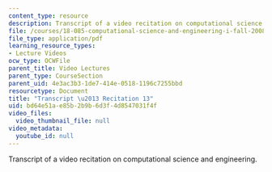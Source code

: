 ```yaml
---
content_type: resource
description: Transcript of a video recitation on computational science and engineering.
file: /courses/18-085-computational-science-and-engineering-i-fall-2008/bd64e51ae85b2b9b6d3f4d8547031f4f_18-085F08-R13.pdf
file_type: application/pdf
learning_resource_types:
- Lecture Videos
ocw_type: OCWFile
parent_title: Video Lectures
parent_type: CourseSection
parent_uid: 4e3ac3b3-1de7-414e-0518-1196c7255bbd
resourcetype: Document
title: "Transcript \u2013 Recitation 13"
uid: bd64e51a-e85b-2b9b-6d3f-4d8547031f4f
video_files:
  video_thumbnail_file: null
video_metadata:
  youtube_id: null
---
```

Transcript of a video recitation on computational science and engineering.

